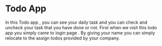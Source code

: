 # Todo App

In this Todo app , you can see your daily task and you can check and uncheck your task that you have done or not. First when we visit this todo app you simply came to login page .
By giving your name you can simply relocate to the assign todos provided by your company.
